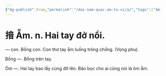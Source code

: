 ```yaml
---
{"dg-publish":true,"permalink":"/dai-nam-quac-am-tu-vi/a/","tags":["âm-tự-vị"],"created":"2025-08-16T13:57:17.465+07:00"}
---
```


# 揞 Ẵm. n. Hai tay đở nổi.


— con. Bồng con. Con thơ tay ẵm luống trông chồng. (Vọng phu).

Bồng —. Bồng trên tay.

Ôm —. Hai tay bao lấy cùng đở lên. Bảo bọc cho ai cũng nói là ôm ẵm.